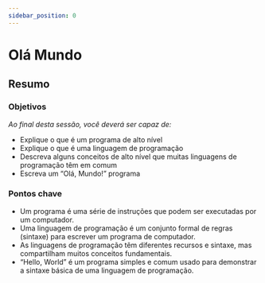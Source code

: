 ```yaml
---
sidebar_position: 0
---
```


# Olá Mundo

## Resumo

### Objetivos
*Ao final desta sessão, você deverá ser capaz de:*
* Explique o que é um programa de alto nível
* Explique o que é uma linguagem de programação
* Descreva alguns conceitos de alto nível que muitas linguagens de programação têm em comum
* Escreva um “Olá, Mundo!” programa

### Pontos chave
* Um programa é uma série de instruções que podem ser executadas por um computador.
* Uma linguagem de programação é um conjunto formal de regras (sintaxe) para escrever um programa de computador.
* As linguagens de programação têm diferentes recursos e sintaxe, mas compartilham muitos conceitos fundamentais.
* “Hello, World” é um programa simples e comum usado para demonstrar a sintaxe básica de uma linguagem de programação.
